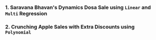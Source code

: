### 1. Saravana Bhavan's Dynamics Dosa Sale using `Linear` and `Multi` Regression
### 2. Crunching Apple Sales with Extra Discounts using `Polynomial`
